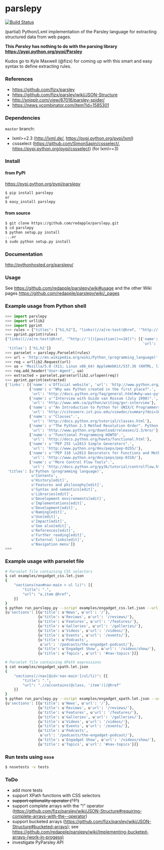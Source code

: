 parslepy
========

[![Build Status](https://travis-ci.org/redapple/parslepy.png?branch=master)](https://travis-ci.org/redapple/parslepy)

(partial) Python/Lxml implementation of the Parsley language for extracting structured data from web pages.

**This *Parsley* has nothing to do with the parsing library https://pypi.python.org/pypi/Parsley**

Kudos go to Kyle Maxwell (@fizx) for coming up with this smart and easy syntax to define extracting rules.

### References ###

* https://github.com/fizx/parsley
* https://github.com/fizx/parsley/wiki/JSON-Structure
* http://snipplr.com/view/67016/parsley-spider/
* https://news.ycombinator.com/item?id=1585301

### Dependencies ###

`master` branch:
* lxml>=2.3 (http://lxml.de/, https://pypi.python.org/pypi/lxml)
* cssselect (https://github.com/SimonSapin/cssselect/, https://pypi.python.org/pypi/cssselect) (for lxml>=3)

### Install ###

#### from PyPI ####

https://pypi.python.org/pypi/parslepy

```sh
$ pip install parslepy
or
$ easy_install parslepy
```

#### from source ####
```bash
$ git clone https://github.com/redapple/parslepy.git
$ cd parslepy
$ python setup.py install
...or
$ sudo python setup.py install
```

### Documentation

http://pythonhosted.org/parslepy/

### Usage

See https://github.com/redapple/parslepy/wiki#usage and the other Wiki pages https://github.com/redapple/parslepy/wiki/_pages

### Example usage from Python shell ###

```python
>>> import parslepy
>>> import urllib2
>>> import pprint
>>> rules = {"titles": ["h1,h2"], "links((//a[re:test(@href, '^http://')])[position()<=10])": [{"name":".","url": "@href"}]}
>>> pprint.pprint(rules)
{"links((//a[re:test(@href, '^http://')])[position()<=10])": [{'name': '.',
                                                               'url': '@href'}],
 'titles': ['h1,h2']}
>>> parselet = parslepy.Parselet(rules)
>>> url = 'http://en.wikipedia.org/wiki/Python_(programming_language)'
>>> req = urllib2.Request(url)
>>> ua = 'Mozilla/5.0 (X11; Linux x86_64) AppleWebKit/537.36 (KHTML, like Gecko) Chrome/27.0.1453.110 Safari/537.36'
>>> req.add_header('User-Agent', ua)
>>> extracted = parselet.parse(urllib2.urlopen(req))
>>> pprint.pprint(extracted)
{'links': [{'name': u'Official website', 'url': 'http://www.python.org/'},
           {'name': u'"Why was Python created in the first place?".',
            'url': 'http://docs.python.org/faq/general.html#why-was-python-created-in-the-first-place'},
           {'name': u'"Interview with Guido van Rossum (July 1998)".',
            'url': 'http://www.amk.ca/python/writing/gvr-interview'},
           {'name': u'"An Introduction to Python for UNIX/C Programmers".',
            'url': 'http://citeseerx.ist.psu.edu/viewdoc/summary?doi=10.1.1.38.2023'},
           {'name': u'"Classes".',
            'url': 'http://docs.python.org/tutorial/classes.html'},
           {'name': u'"The Python 2.3 Method Resolution Order". Python Software Foundation. "The C3 method itself has nothing to do with Python, since it was invented by people working on Dylan and it is described in a paper intended for lispers"',
            'url': 'http://www.python.org/download/releases/2.3/mro/'},
           {'name': u'"Functional Programming HOWTO".',
            'url': 'http://docs.python.org/howto/functional.html'},
           {'name': u'"PEP 255 \u2013 Simple Generators".',
            'url': 'http://www.python.org/dev/peps/pep-0255/'},
           {'name': u'"PEP 318 \u2013 Decorators for Functions and Methods".',
            'url': 'http://www.python.org/dev/peps/pep-0318/'},
           {'name': u'"More Control Flow Tools".',
            'url': 'http://docs.python.org/py3k/tutorial/controlflow.html'}],
 'titles': [u'Python (programming language)',
            u'Contents',
            u'History[edit]',
            u'Features and philosophy[edit]',
            u'Syntax and semantics[edit]',
            u'Libraries[edit]',
            u'Development environments[edit]',
            u'Implementations[edit]',
            u'Development[edit]',
            u'Naming[edit]',
            u'Use[edit]',
            u'Impact[edit]',
            u'See also[edit]',
            u'References[edit]',
            u'Further reading[edit]',
            u'External links[edit]',
            u'Navigation menu']}
>>>
```

### Example usage with parselet file ###


```bash
# Parselet file containing CSS selectors
$ cat examples/engadget_css.let.json
{
    "sections(nav#nav-main > ul li)": [{
        "title": ".",
        "url": "a.item @href",
    }]
}
$ python run_parslepy.py --script examples/engadget_css.let.json --url http://www.engadget.com/
{u'sections': [{u'title': u'News', u'url': '/'},
               {u'title': u'Reviews', u'url': '/reviews/'},
               {u'title': u'Features', u'url': '/features/'},
               {u'title': u'Galleries', u'url': '/galleries/'},
               {u'title': u'Videos', u'url': '/videos/'},
               {u'title': u'Events', u'url': '/events/'},
               {u'title': u'Podcasts',
                u'url': '/podcasts/the-engadget-podcast/'},
               {u'title': u'Engadget Show', u'url': '/videos/show/'},
               {u'title': u'Topics', u'url': '#nav-topics'}]}

# Parselet file containing XPath expressions
$ cat examples/engadget_xpath.let.json
{
    "sections(//nav[@id='nav-main']/ul/li)": [{
        "title": ".",
        "url": ".//a[contains(@class, 'item')]/@href"
    }]
}
$ python run_parslepy.py --script examples/engadget_xpath.let.json --url http://www.engadget.com/
{u'sections': [{u'title': u'News', u'url': '/'},
               {u'title': u'Reviews', u'url': '/reviews/'},
               {u'title': u'Features', u'url': '/features/'},
               {u'title': u'Galleries', u'url': '/galleries/'},
               {u'title': u'Videos', u'url': '/videos/'},
               {u'title': u'Events', u'url': '/events/'},
               {u'title': u'Podcasts',
                u'url': '/podcasts/the-engadget-podcast/'},
               {u'title': u'Engadget Show', u'url': '/videos/show/'},
               {u'title': u'Topics', u'url': '#nav-topics'}]}
```



### Run tests using `nose` ###

```bash
$ nosetests -v tests
```


### ToDo ###

* add more tests
* support XPath functions with CSS selectors
* ~~support optionality operator ("?")~~
* support complete arrays with the "!" operator (https://github.com/fizx/parsley/wiki/JSON-Structure#requiring-complete-arrays-with-the--operator)
* support bucketed arrays (https://github.com/fizx/parsley/wiki/JSON-Structure#bucketed-arrays);
see https://github.com/redapple/parslepy/wiki/Implementing-bucketed-arrays-(work-in-progess)
* investigate PyParsley API
